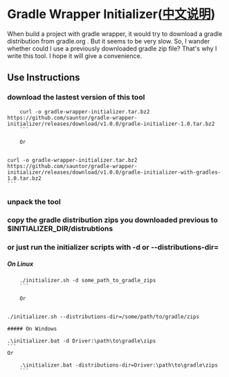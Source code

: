 # Gradle Wrapper Initializer([中文说明](README_zh.md))
When build a project with gradle wrapper, it would try to download a gradle distribution from gradle.org . But it seems to be very slow. So, I wander whether could I use a previously downloaded gradle zip file? That's why I write this tool. I hope it will give a convenience.
## Use Instructions
### download the lastest version of this tool
```
    curl -o gradle-wrapper-initializer.tar.bz2 https://github.com/sauntor/gradle-wrapper-initializer/releases/download/v1.0.0/gradle-initializer-1.0.tar.bz2
    ```
    
    Or
    
```
    curl -o gradle-wrapper-initializer.tar.bz2 https://github.com/sauntor/gradle-wrapper-initializer/releases/download/v1.0.0/gradle-initializer-with-gradles-1.0.tar.bz2
    ```
    
### unpack the tool
### copy the gradle distribution zips you downloaded previous to $INITIALIZER_DIR/distrubtions
### or just run the initializer scripts with -d or --distributions-dir=
##### On Linux

```
    ./initializer.sh -d some_path_to_gradle_zips
    ```
    
    Or
    
```
    ./initializer.sh --distributions-dir=/some/path/to/gradle/zips
```
##### On Windows
```
    .\initializer.bat -d Driver:\path\to\gradle\zips
    ```
    Or
    
```
    .\initializer.bat -distributions-dir=Driver:\path\to\gradle\zips
    ```

